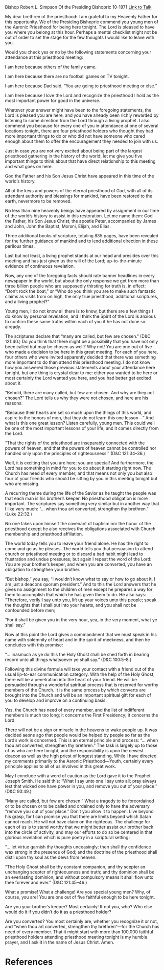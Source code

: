 Bishop Robert L. Simpson
Of the Presiding Bishopric
10-1971
[Link to Talk](https://www.churchofjesuschrist.org/study/general-conference/1971/10/strengthen-thy-brethren?lang=eng)

My dear brethren of the priesthood: I am grateful to my Heavenly Father for this opportunity. We of the Presiding Bishopric commend you young men of the Aaronic Priesthood for being here tonight. The Lord is pleased to have you where you belong at this hour. Perhaps a mental checklist might not be out of order to set the stage for the few thoughts I would like to leave with you.

Would you check yes or no by the following statements concerning your attendance at this priesthood meeting:





I am here because others of the family came.





I am here because there are no football games on TV tonight.





I am here because Dad said, “You are going to priesthood meeting or else.”





I am here because I love the Lord and recognize the priesthood I hold as the most important power for good in the universe.





Whatever your answer might have been to the foregoing statements, the Lord is pleased you are here, and you have already been richly rewarded by listening to some direction from the Lord through a living prophet. I also commend you because for every one of you in attendance at one of several locations tonight, there are four priesthood holders who thought they had more important things to do or who did not have someone who cared enough about them to offer the encouragement they needed to join with us.

Just in case you are not very excited about being part of the largest priesthood gathering in the history of the world, let me give you five important things to think about that have direct relationship to this meeting and what goes on here.





God the Father and his Son Jesus Christ have appeared in this time of the world’s history.





All of the keys and powers of the eternal priesthood of God, with all of its attendant authority and blessings for mankind, have been restored to the earth, nevermore to be removed.





No less than nine heavenly beings have appeared by assignment in our time of the world’s history to assist in this restoration. Let me name them: God the Father, his Son Jesus Christ, the apostle Peter, accompanied by James and John, John the Baptist, Moroni, Elijah, and Elias.





Three additional books of scripture, totaling 835 pages, have been revealed for the further guidance of mankind and to lend additional direction in these perilous times.





Last but not least, a living prophet stands at our head and presides over this meeting and has just given us the will of the Lord; up-to-the-minute evidence of continuous revelation.





Now, any one of the foregoing facts should rate banner headlines in every newspaper in the world, but about the only response we get from more than three billion people who are supposedly thirsting for truth is, in effect: “Don’t rock the boat,” or “Who do you think you are to make such fantastic claims as visits from on high, the only true priesthood, additional scriptures, and a living prophet?”

Young men, I do not know all there is to know, but there are a few things I do know by personal revelation, and I think the Spirit of the Lord is anxious to confirm these same truths within each of you if he has not done so already.

The scriptures declare that “many are called, but few are chosen.” (D&C 121:40.) Do you think that there might be a possibility that you have not only been called but may be chosen as well? Why not! You are one out of five who made a decision to be here in this great meeting. For each of you here, four others who were invited apparently decided that there was something more important to do than attend this priesthood meeting. I do not know how you answered those previous statements about your attendance here tonight, but one thing is crystal clear to me: either you wanted to be here or most certainly the Lord wanted you here, and you had better get excited about it.

“Behold, there are many called, but few are chosen. And why are they not chosen?” The Lord tells us why they were not chosen, and here are his reasons:

“Because their hearts are set so much upon the things of this world, and aspire to the honors of men, that they do not learn this one lesson—” And what is this one great lesson? Listen carefully, young men. This could well be one of the most important lessons of your life, and it comes directly from the Lord.

“That the rights of the priesthood are inseparably connected with the powers of heaven, and that the powers of heaven cannot be controlled nor handled only upon the principles of righteousness.” (D&C 121:34–36.)

Well, it is exciting that you are here; you are special! And furthermore, the Lord has something in mind for you to do about it starting right now. The Church has need of every member, and that means not only you but also four of your friends who should be sitting by you in this meeting tonight but who are missing.

A recurring theme during the life of the Savior as he taught the people was that each man is his brother’s keeper. No priesthood obligation is more important. The scriptures say something very similar but in another way that I like very much: “… when thou art converted, strengthen thy brethren.” (Luke 22:32.)

No one takes upon himself the covenant of baptism nor the honor of the priesthood except he also receives the obligations associated with Church membership and priesthood affiliation.

The world today tells you to leave your friend alone. He has the right to come and go as he pleases. The world tells you that persuasion to attend church or priesthood meeting or to discard a bad habit might lead to frustration and undue pressures; but again I repeat the word of the Lord: You are your brother’s keeper, and when you are converted, you have an obligation to strengthen your brother.

“But bishop,” you say, “I wouldn’t know what to say or how to go about it. I am just a deacons quorum president.” And to this the Lord answers that he gives no assignment to the children of men except he prepares a way for them to accomplish that which he has given them to do. He also says: “Therefore, verily I say unto you, lift up your voices unto this people; speak the thoughts that I shall put into your hearts, and you shall not be confounded before men;

“For it shall be given you in the very hour, yea, in the very moment, what ye shall say.”

Now at this point the Lord gives a commandment that we must speak in his name with solemnity of heart and in the spirit of meekness, and then he concludes with this promise:

“… inasmuch as ye do this the Holy Ghost shall be shed forth in bearing record unto all things whatsoever ye shall say.” (D&C 100:5–8.)

Following this divine formula will take your contact with a friend out of the usual lip-to-ear communication category. With the help of the Holy Ghost, there will be a penetration into the heart of your friend. He will be persuaded through a wonderful spiritual process that is reserved for worthy members of the Church. It is the same process by which converts are brought into the Church and will be an important spiritual gift for each of you to develop and improve on a continuing basis.

Yes, the Church has need of every member, and the list of indifferent members is much too long; it concerns the First Presidency; it concerns the Lord.

There will not be a sign or miracle in the heavens to wake people up. It was decided aeons ago that people would be helped by people so far as the Lord’s work is concerned. This is an eternal principle and process: “… when thou art converted, strengthen thy brethren.” The task is largely up to those of us who are here tonight, and the responsibility is upon the newest deacon as well as the high priest of longest standing. While I have directed my comments primarily to the Aaronic Priesthood—Youth, certainly every principle applies to all of us involved in this great work.

May I conclude with a word of caution as the Lord gave it to the Prophet Joseph Smith. He said this: “What I say unto one I say unto all; pray always lest that wicked one have power in you, and remove you out of your place.” (D&C 93:49.)

“Many are called, but few are chosen.” What a tragedy to be foreordained or to be chosen or to be called and ordained only to have the adversary “remove you out of your place.” Don’t you allow it to happen. Live beyond his grasp, for I can promise you that there are limits beyond which Satan cannot reach. He will not have claim on the righteous. The challenge for each of us is to stand worthy that we might better assist our brother back into the circle of activity, and may our efforts to do so be centered in that glorious revelation which is pure poetry in a scriptural setting:

“… let virtue garnish thy thoughts unceasingly; then shall thy confidence wax strong in the presence of God; and the doctrine of the priesthood shall distil upon thy soul as the dews from heaven.

“The Holy Ghost shall be thy constant companion, and thy scepter an unchanging scepter of righteousness and truth; and thy dominion shall be an everlasting dominion, and without compulsory means it shall flow unto thee forever and ever.” (D&C 121:45–46.)

What a promise! What a challenge! Are you special young men? Why, of course, you are! You are one out of five faithful enough to be here tonight.

Are you your brother’s keeper? Most certainly! If not you, who? Who else would do it if you didn’t do it as a priesthood holder?

Are you converted? You most certainly are, whether you recognize it or not, and “when thou art converted, strengthen thy brethren”—for the Church has need of every member. That it might start with more than 100,000 faithful priesthood holders attending priesthood meeting tonight is my humble prayer, and I ask it in the name of Jesus Christ. Amen.

# References
